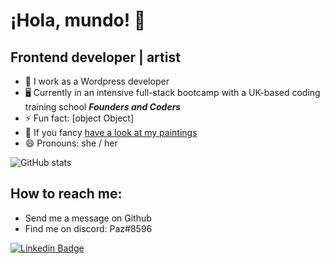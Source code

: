 # ¡Hola, mundo! :herb:
## Frontend developer | artist

- 🐝 I work as a Wordpress developer
- 🖥 Currently in an intensive full-stack bootcamp with a UK-based coding training school ***Founders and Coders***
- ⚡ Fun fact: [object Object]
- 👀 If you fancy [have a look at my paintings](https://mariapazgarcia.com/) 
- 😄 Pronouns: she / her

![GitHub stats](https://github-readme-stats.vercel.app/api?username=mariapaz&show_icons=true)

<!--
**mariapaz/mariapaz** is a ✨ _special_ ✨ repository because its `README.md` (this file) appears on your GitHub profile.

Here are some ideas to get you started:
# Languages, Frameworks, & Technologies 💻
- 👩🏻‍💻 I’m currently working on ...
- 🌱 I’m currently learning ...
- 👯 I’m looking to collaborate on ...
- 🤔 I’m looking for help with ...
- 💬 Ask me about ...
- 📫 How to reach me: ...
- 😄 Pronouns: ...
- ⚡ Fun fact: ...
-->
## How to reach me:
- Send me a message on Github 
- Find me on discord: Paz#8596

[![Linkedin Badge](https://img.shields.io/badge/-mariapazgar-blue?style=flat-square&logo=Linkedin&logoColor=white&link=https://www.linkedin.com/in/maria-paz-gar/)](https://www.linkedin.com/in/maria-paz-gar/)
